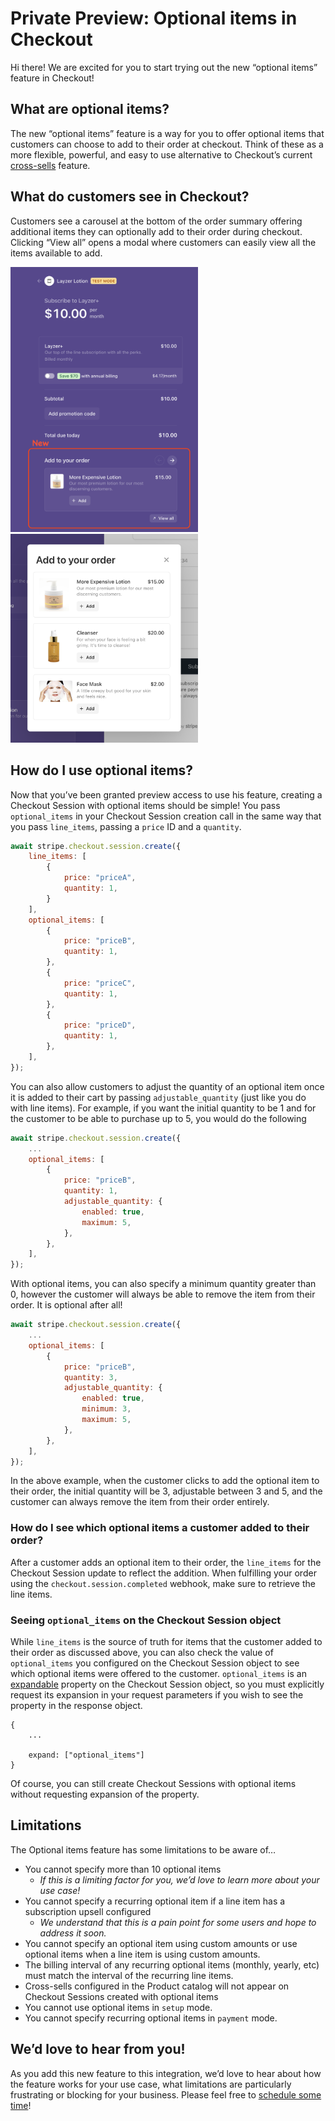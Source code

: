 # Private Preview: Optional items in Checkout
Hi there! We are excited for you to start trying out the new “optional items” feature in Checkout!

## What are optional items?
The new “optional items” feature is a way for you to offer optional items that customers can choose to add to their order at checkout. Think of these as a more flexible, powerful, and easy to use alternative to Checkout’s current [cross-sells](https://docs.stripe.com/payments/checkout/cross-sells) feature.

## What do customers see in Checkout?
Customers see a carousel at the bottom of the order summary offering additional items they can optionally add to their order during checkout. Clicking “View all” opens a modal where customers can easily view all the items available to add.

<img src="optional-items-ui.png" width="300"/>
<img src="optional-items-modal.png" width="300"/>
	
## How do I use optional items?
Now that you’ve been granted preview access to use his feature, creating a Checkout Session with optional items should be simple! You pass `optional_items` in your Checkout Session creation call in the same way that you pass `line_items`, passing a `price` ID and a `quantity`.

```javascript
await stripe.checkout.session.create({
	line_items: [
		{
			price: "priceA",
			quantity: 1,
		}
	],
	optional_items: [
		{
			price: "priceB",
			quantity: 1,
		},
		{
			price: "priceC",
			quantity: 1,
		},
		{
			price: "priceD",
			quantity: 1,
		},
	],
});
```

You can also allow customers to adjust the quantity of an optional item once it is added to their cart by passing `adjustable_quantity` (just like you do with line items). For example, if you want the initial quantity to be 1 and for the customer to be able to purchase up to 5, you would do the following

```javascript
await stripe.checkout.session.create({
	...
	optional_items: [
		{
			price: "priceB",
			quantity: 1,
			adjustable_quantity: {
				enabled: true,
				maximum: 5,
			},
		},
	],
});
```

With optional items, you can also specify a minimum quantity greater than 0, however the customer will always be able to remove the item from their order. It is optional after all!

```javascript
await stripe.checkout.session.create({
	...
	optional_items: [
		{
			price: "priceB",
			quantity: 3,
			adjustable_quantity: {
				enabled: true,
				minimum: 3,
				maximum: 5,
			},
		},
	],
});
```

In the above example, when the customer clicks to add the optional item to their order, the initial quantity will be 3, adjustable between 3 and 5, and the customer can always remove the item from their order entirely.

### How do I see which optional items a customer added to their order?
After a customer adds an optional item to their order, the `line_items` for the Checkout Session update to reflect the addition. When fulfilling your order using the `checkout.session.completed` webhook, make sure to retrieve the line items.

### Seeing `optional_items` on the Checkout Session object
While `line_items` is the source of truth for items that the customer added to their order as discussed above, you can also check the value of `optional_items` you configured on the Checkout Session object to see which optional items were offered to the customer. `optional_items` is an [expandable](https://docs.stripe.com/expand) property on the Checkout Session object, so you must explicitly request its expansion in your request parameters if you wish to see the property in the response object.

```
{
	...

	expand: ["optional_items"]
}
```
Of course, you can still create Checkout Sessions with optional items without requesting expansion of the property.

## Limitations
The Optional items feature has some limitations to be aware of…

- You cannot specify more than 10 optional items
  - *If this is a limiting factor for you, we’d love to learn more about your use case!*
- You cannot specify a recurring optional item if a line item has a subscription upsell configured
  - *We understand that this is a pain point for some users and hope to address it soon.*
- You cannot specify an optional item using custom amounts or use optional items when a line item is using custom amounts.
- The billing interval of any recurring optional items (monthly, yearly, etc) must match the interval of the recurring line items.
- Cross-sells configured in the Product catalog will not appear on Checkout Sessions created with optional items
- You cannot use optional items in `setup` mode.
- You cannot specify recurring optional items in `payment` mode.

## We’d love to hear from you!
As you add this new feature to this integration, we’d love to hear about how the feature works for your use case, what limitations are particularly frustrating or blocking for your business. Please feel free to [schedule some time](https://calendar.app.google/CwtaHyacgBmnkHRD6)!
